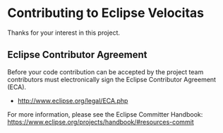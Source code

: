 # Contributing to Eclipse Velocitas

Thanks for your interest in this project.

## Eclipse Contributor Agreement

Before your code contribution can be accepted by the project team contributors must
electronically sign the Eclipse Contributor Agreement (ECA).

* http://www.eclipse.org/legal/ECA.php

For more information, please see the Eclipse Committer Handbook:
https://www.eclipse.org/projects/handbook/#resources-commit
